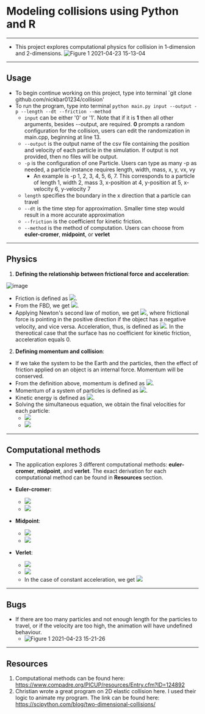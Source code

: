 # Modeling collisions using Python and R 
---
* This project explores computational physics for collision in 1-dimension and 2-dimensions.
![Figure 1 2021-04-23 15-13-04](https://user-images.githubusercontent.com/74647679/115841497-0d6fdc00-a447-11eb-84c9-37078308bc32.gif)
---
## Usage
* To begin continue working on this project, type into terminal `git clone github.com/nickbar01234/collision'
* To run the program, type into terminal `python main.py input --output -p --length --dt --friction --method`
   - `input` can be either '0' or '1'. Note that if it is **1** then all other arguments, besides --output, are required. **0** prompts a random configuration for the collision, users can edit the randomization in main.cpp, beginning at line 13. 
   - `--output` is the output name of the csv file containing the position and velocity of each particle in the simulation. If output is not provided, then no files will be output.
   - `-p` is the configuration of one Particle. Users can type as many -p as needed, a particle instance requires length, width, mass, x, y, vx, vy
      - An example is -p 1, 2, 3, 4, 5, 6, 7. This corresponds to a particle of length 1, width 2, mass 3, x-position at 4, y-position at 5, x-velocity 6, y-velocity 7
   - `length` specifies the boundary in the x direction that a particle can travel
   - `--dt` is the time step for approximation. Smaller time step would result in a more accurate approximation
   - `--friction` is the coefficient for kinetic friction.
   - `--method` is the method of computation. Users can choose from **euler-cromer**, **midpoint**, or **verlet**
---
## Physics

1) **Defining the relationship between frictional force and acceleration**:

![image](https://user-images.githubusercontent.com/74647679/114636345-f4518780-9cf0-11eb-81bf-7655837fe313.png)

* Friction is defined as <img src="https://render.githubusercontent.com/render/math?math=F_f=\mu_{f_k}\times N">.
* From the FBD, we get <img src="https://render.githubusercontent.com/render/math?math=F_k=\mu_{f_k}\times N=\mu_{f_k}mg">.
* Applying Newton's second law of motion, we get <img src="https://render.githubusercontent.com/render/math?math=\pm F_f=\pm\mu_{f_k}mg=ma">, where frictional force is pointing in the positive direction if the object has a negative velocity, and vice versa. Acceleration, thus, is defined as <img src="https://render.githubusercontent.com/render/math?math=\pm F_f=\pm\mu_{f_k}g=a">. In the thereotical case that the surface has no coefficient for kinetic friction, acceleration equals 0. 

2) **Defining momentum and collision**:
* If we take the system to be the Earth and the particles, then the effect of friction applied on an object is an internal force. Momentum will be conserved. 
* From the definition above, momentum is defined as <img src="https://render.githubusercontent.com/render/math?math=\triangle P=P_f-P_o">.
* Momentum of a system of particles is defined as <img src="https://render.githubusercontent.com/render/math?math=P=\sum_{i=1}^n m_iv_i$$$$\sum_{i=1}^n m_i v_{i, o}=\sum_{i=1}^n m_i v_{i, f}">.
* Kinetic energy is defined as <img src="https://render.githubusercontent.com/render/math?math=\frac{1}{2}m_1v_{1,o}^2%2B\frac{1}{2}m_1v_{2,o}^2=\frac{1}{2}m_1v_{1,f}^2%2B\frac{1}{2}m_2v_{2,f}^2">.
* Solving the simultaneous equation, we obtain the final velocities for each particle:
   - <img src="https://render.githubusercontent.com/render/math?math=v_{1,f}=\frac{m_1-m_2}{m_1+m_2} v_{1,o}%2B\frac{2m_1}{m_1+m_2} v_{2,o}">
   - <img src="https://render.githubusercontent.com/render/math?math=v_{2,f}=\frac{2m_1}{m_1+m_2} v_{1,o}%2B\frac{m_1-m_2}{m_1+m_2} v_{2,o}">
---
## Computational methods 

* The application explores 3 different computational methods: **euler-cromer**, **midpoint**, and **verlet**. The exact derivation for each computational method can be found in 
**Resources** section. 

* **Euler-cromer**: 
   - <img src="https://render.githubusercontent.com/render/math?math=v_{n%2B1}=v_n%2B+a_ndt">
   - <img src="https://render.githubusercontent.com/render/math?math=x_{n%2B1}=x_n%2Bv_{n+1}dt">
* **Midpoint**:
   - <img src="https://render.githubusercontent.com/render/math?math=v_{n%2B1}=v_n%2Ba_ndt">
   - <img src="https://render.githubusercontent.com/render/math?math=x_{n%2B1}=x_n%2B\frac{1}{2}(v_{n%2B1}%2Bv_n)dt">
* **Verlet**:
   - <img src="https://render.githubusercontent.com/render/math?math=x_{n%2B1}=x_n%2Bv_ndt%2B\frac{1}{2}a_n(dt)^2">
   - <img src="https://render.githubusercontent.com/render/math?math=v_{n%2B1}=v_n%2B\frac{1}{2}(a_{n%2B1}%2B{a_n})dt">
   - In the case of constant acceleration, we get <img src="https://render.githubusercontent.com/render/math?math=v_{n%2B1}=v_n%2Ba_ndt">
---
## Bugs 

* If there are too many particles and not enough length for the particles to travel, or if the velocity are too high, the animation will have undefined behaviour. 
   - ![Figure 1 2021-04-23 15-21-26](https://user-images.githubusercontent.com/74647679/115842096-b0285a80-a447-11eb-8b4a-4681b2ce8bbe.gif)
---
## Resources

1) Computational methods can be found here: https://www.compadre.org/PICUP/resources/Entry.cfm?ID=124892
2) Christian wrote a great program on 2D elastic collision here. I used their logic to animate my program. The link can be found here: https://scipython.com/blog/two-dimensional-collisions/




